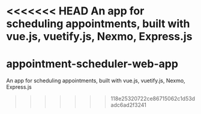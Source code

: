 <<<<<<< HEAD
An app for scheduling appointments, built with vue.js, vuetify.js, Nexmo, Express.js
=======
# appointment-scheduler-web-app
An app for scheduling appointments, built with vue.js, vuetify.js, Nexmo, Express.js
>>>>>>> 118e25320722ce86715062c1d53dadc6ad2f3241

